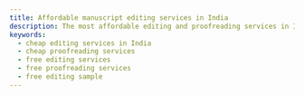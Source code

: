 ```yaml
---
title: Affordable manuscript editing services in India
description: The most affordable editing and proofreading services in India.
keywords:
  - cheap editing services in India
  - cheap proofreading services
  - free editing services
  - free proofreading services
  - free editing sample
---
```

